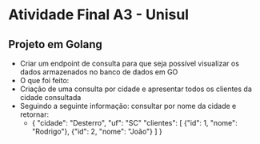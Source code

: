 # Atividade Final A3 - Unisul

## Projeto em Golang
* Criar um endpoint de consulta para que seja possível visualizar os dados armazenados no banco de dados em GO
* O que foi feito:
* Criação de uma consulta por cidade e apresentar todos os clientes da cidade consultada
* Seguindo a seguinte informação: consultar por nome da cidade e retornar: 
  * { "cidade": "Desterro", "uf": "SC" "clientes": [ {"id": 1, "nome": "Rodrigo"}, {"id": 2, "nome": "João"} ] }
